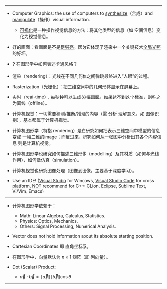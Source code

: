 
---

- Computer Graphics: the use of computers to <ins>synthesize</ins>（合成）and <ins>manipulate</ins>（操作）visual information.

  - <ins>可视化</ins>是一种操作视觉信息的方法：将其他类型的信息（如 空间信息）变化为视觉信息。

- 好的画面：看画面是不是<ins>足够亮</ins>。因为它体现了渲染中一个关键技术<ins>全局光照</ins>的好坏。

- ❓ 在图形学中如何表述卡通风格？

- 渲染（rendering）：光线在不同几何体之间弹跳最终进入“人眼”的过程。

- Rasterization（光栅化）：把三维空间中的几何形体显示在屏幕上。

- 实时（real-time）：每秒钟可以生成30幅画面。如果达不到这个标准，则称之为离线（offline）。

- 计算机视觉：一切需要猜测/推断/推理的内容（需 分析 理解意义，如 图像识别），基本都属于计算机视觉。

- 计算机图形学（特指 rendering）是在研究如何把表示三维空间中模型的信息 变成 一幅二维的image；而反过来，研究如何从一张图中分析出其各个内容信息 则是计算机视觉。

- 计算机图形学也研究如何描述三维形体（modelling）及其材质（如何与光线作用），如何做仿真（simulation）。

- 计算机视觉也研究图像处理（图像到图像，主要基于深度学习）。

- Use an IDE! (<ins>Visual Studio</ins> for Windows, <ins>Visual Studio Code</ins> for cross platform, <ins>NOT</ins> recommend for C++: CLion, Eclipse, Sublime Text, Vi/Vim, Emacs)

---

- 计算机图形学依赖于：

  - Math: Linear Algebra, Calculus, Statistics.
  - Physics: Optics, Mechanics.
  - Others: Signal Processing, Numerical Analysis.

- Vector does not hold information about its absolute starting position.

- Cartesian Coordinates 即 直角坐标系。

- 在图形学中，向量默认为 $n \times 1$ 矩阵（即 列向量）。

- Dot (Scalar) Product:

  - $\vec a \cdot \vec b = \left\lVert \vec a \right\rVert \left\lVert \vec b \right\rVert \cos\theta$

---
